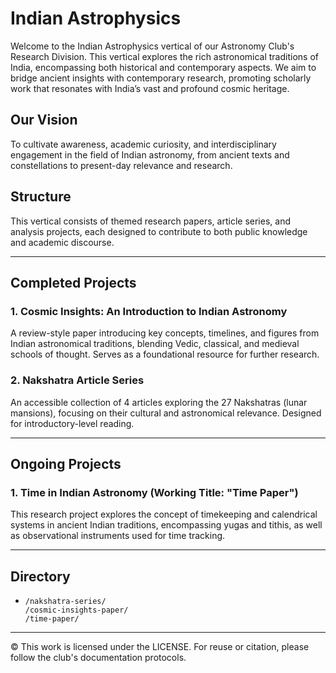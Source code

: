 # Indian Astrophysics

Welcome to the Indian Astrophysics vertical of our Astronomy Club's Research Division. This vertical explores the rich astronomical traditions of India, encompassing both historical and contemporary aspects. We aim to bridge ancient insights with contemporary research, promoting scholarly work that resonates with India’s vast and profound cosmic heritage.

## Our Vision

To cultivate awareness, academic curiosity, and interdisciplinary engagement in the field of Indian astronomy, from ancient texts and constellations to present-day relevance and research.

## Structure

This vertical consists of themed research papers, article series, and analysis projects, each designed to contribute to both public knowledge and academic discourse.

---

## Completed Projects

### 1. Cosmic Insights: An Introduction to Indian Astronomy

A review-style paper introducing key concepts, timelines, and figures from Indian astronomical traditions, blending Vedic, classical, and medieval schools of thought. Serves as a foundational resource for further research.

### 2. Nakshatra Article Series

An accessible collection of 4 articles exploring the 27 Nakshatras (lunar mansions), focusing on their cultural and astronomical relevance. Designed for  introductory-level reading.

---

## Ongoing Projects

### 1. Time in Indian Astronomy (Working Title: "Time Paper")

This research project explores the concept of timekeeping and calendrical systems in ancient Indian traditions, encompassing yugas and tithis, as well as observational instruments used for time tracking.

---

## Directory

- 
  ```
  /nakshatra-series/
  /cosmic-insights-paper/
  /time-paper/
  ```

---

© This work is licensed under the LICENSE. For reuse or citation, please follow the club's documentation protocols.
